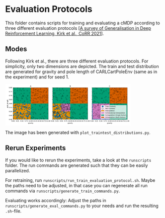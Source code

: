 # Evaluation Protocols

This folder contains scripts for training and evaluating a cMDP according to three
different evaluation protocols [[A survey of Generalisation in Deep Reinforcement Learning, Kirk et al., CoRR 2021](https://arxiv.org/pdf/2111.09794.pdf)].

## Modes
Following Kirk et al., there are three different evaluation protocols.
For simplicity, only two dimensions are depicted.
The train and test distribution are generated for gravity and pole length of CARLCartPoleEnv
(same as in the experiment) and for seed 1.

<img align="center" width="80%" src="./figures/CARLCartPoleEnv_traintest_distributions_seed1.png" alt="Train and Test Distributions for CARLCartPoleEnv (Seed 1), Evaluation Protocol">

The image has been generated with `plot_traintest_distributions.py`.

## Rerun Experiments
If you would like to rerun the experiments, take a look at the `runscripts` folder.
The run commands are generated such that they can be easily parallelized. 

For retraining, run `runscripts/run_train_evaluation_protocol.sh`.
Maybe the paths need to be adjusted, in that case you can regenerate all run commands
via `runscripts/generate_train_commands.py`.

Evaluating works accordingly: Adjust the paths in `runscripts/generate_eval_commands.py` to your
needs and run the resulting `.sh`-file.